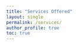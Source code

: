 ```yaml
---
title: "Services Offered"
layout: single
permalink: /services/
author_profile: true
toc: true
---
```

